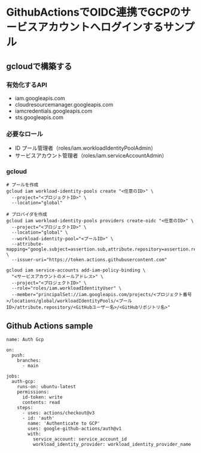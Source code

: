 # GithubActionsでOIDC連携でGCPのサービスアカウントへログインするサンプル

## gcloudで構築する

### 有効化するAPI

- iam.googleapis.com
- cloudresourcemanager.googleapis.com
- iamcredentials.googleapis.com
- sts.googleapis.com

### 必要なロール

- ID プール管理者（roles/iam.workloadIdentityPoolAdmin）
- サービスアカウント管理者（roles/iam.serviceAccountAdmin）

### gcloud

```
# プールを作成
gcloud iam workload-identity-pools create "<任意のID>" \
  --project="<プロジェクトID>" \
  --location="global"

# プロバイダを作成
gcloud iam workload-identity-pools providers create-oidc "<任意のID>" \
  --project="<プロジェクトID>" \
  --location="global" \
  --workload-identity-pool="<プールID>" \
  --attribute-mapping="google.subject=assertion.sub,attribute.repository=assertion.repository,attribute.actor=assertion.actor" \
  --issuer-uri="https://token.actions.githubusercontent.com"

gcloud iam service-accounts add-iam-policy-binding \
  "<サービスアカウントのメールアドレス>" \
  --project="<プロジェクトID>" \
  --role="roles/iam.workloadIdentityUser" \
  --member="principalSet://iam.googleapis.com/projects/<プロジェクト番号>/locations/global/workloadIdentityPools/<プールID>/attribute.repository/<GitHubユーザー名>/<GitHubリポジトリ名>"
```

## Github Actions sample

```
name: Auth Gcp

on:
  push:
    branches:
      - main

jobs:
  auth-gcp:
    runs-on: ubuntu-latest
    permissions:
      id-token: write
      contents: read
    steps:
      - uses: actions/checkout@v3
      - id: 'auth'
        name: 'Authenticate to GCP'
        uses: google-github-actions/auth@v1
        with:
          service_account: service_account_id
          workload_identity_provider: workload_identity_provider_name
```
